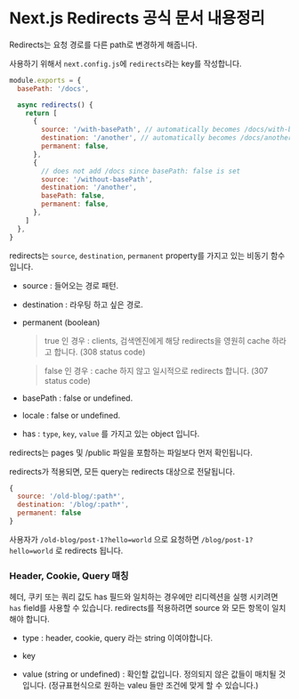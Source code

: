 # Next.js Redirects 공식 문서 내용정리

Redirects는 요청 경로를 다른 path로 변경하게 해줍니다.

사용하기 위해서 ```next.config.js```에 ```redirects```라는 key를 작성합니다.

```javascript
module.exports = {
  basePath: '/docs',

  async redirects() {
    return [
      {
        source: '/with-basePath', // automatically becomes /docs/with-basePath
        destination: '/another', // automatically becomes /docs/another
        permanent: false,
      },
      {
        // does not add /docs since basePath: false is set
        source: '/without-basePath',
        destination: '/another',
        basePath: false,
        permanent: false,
      },
    ]
  },
}
```

redirects는 ```source```, ```destination```, ```permanent``` property를 가지고 있는 비동기 함수입니다.

- source : 들어오는 경로 패턴.

- destination : 라우팅 하고 싶은 경로.

- permanent (boolean)

  > true 인 경우 : clients, 검색엔진에게 해당 redirects을 영원히 cache 하라고 합니다. (308 status code)

  > false 인 경우 : cache 하지 않고 일시적으로 redirects 합니다. (307 status code)


- basePath : false or undefined.

- locale : false or undefined.

- has : ```type```, ```key```, ```value``` 를 가지고 있는 object 입니다.


redirects는 pages 및 /public 파일을 포함하는 파일보다 먼저 확인됩니다.

redirects가 적용되면, 모든 query는 redirects 대상으로 전달됩니다.

```javascript
{
  source: '/old-blog/:path*',
  destination: '/blog/:path*',
  permanent: false
}
```

사용자가 ```/old-blog/post-1?hello=world``` 으로 요청하면 ```/blog/post-1?hello=world``` 로 redirects 됩니다.


### Header, Cookie, Query 매칭

헤더, 쿠키 또는 쿼리 값도 has 필드와 일치하는 경우에만 리디렉션을 실행 시키려면 ```has``` field를 사용할 수 있습니다. redirects를 적용하려면 source 와 모든 항목이 일치해야 합니다.

- type : header, cookie, query 라는 string 이여야합니다.

- key

- value (string or undefined) : 확인할 값입니다. 정의되지 않은 값들이 매치될 것입니다. (정규표현식으로 원하는 valeu 들만 조건에 맞게 할 수 있습니다.)

  >
